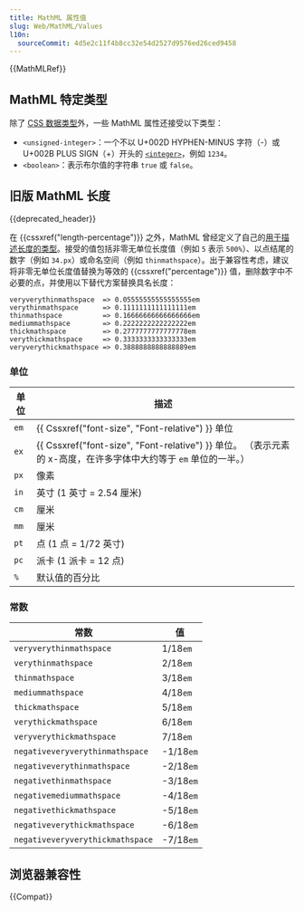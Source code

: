 ```yaml
---
title: MathML 属性值
slug: Web/MathML/Values
l10n:
  sourceCommit: 4d5e2c11f4b8cc32e54d2527d9576ed26ced9458
---
```


{{MathMLRef}}

## MathML 特定类型

除了 [CSS 数据类型](/zh-CN/docs/Web/CSS/CSS_Types)外，一些 MathML 属性还接受以下类型：

- `<unsigned-integer>`：一个不以 U+002D HYPHEN-MINUS 字符（-）或 U+002B PLUS SIGN（+）开头的 [`<integer>`](/zh-CN/docs/Web/CSS/integer)，例如 `1234`。
- `<boolean>`：表示布尔值的字符串 `true` 或 `false`。

## 旧版 MathML 长度

{{deprecated_header}}

在 {{cssxref("length-percentage")}} 之外，MathML 曾经定义了自己的[用于描述长度的类型](https://www.w3.org/TR/MathML3/chapter2.html#type.length)。接受的值包括非零无单位长度值（例如 `5` 表示 `500%`）、以点结尾的数字（例如 `34.px`）或命名空间（例如 `thinmathspace`）。出于兼容性考虑，建议将非零无单位长度值替换为等效的 {{cssxref("percentage")}} 值，删除数字中不必要的点，并使用以下替代方案替换具名长度：

```plain
veryverythinmathspace  => 0.05555555555555555em
verythinmathspace      => 0.1111111111111111em
thinmathspace          => 0.16666666666666666em
mediummathspace        => 0.2222222222222222em
thickmathspace         => 0.2777777777777778em
verythickmathspace     => 0.3333333333333333em
veryverythickmathspace => 0.3888888888888889em
```

### 单位

| 单位 | 描述                                                                                                             |
| ---- | ---------------------------------------------------------------------------------------------------------------- |
| `em` | {{ Cssxref("font-size", "Font-relative") }} 单位                                                                 |
| `ex` | {{ Cssxref("font-size", "Font-relative") }} 单位。 （表示元素的 x-高度，在许多字体中大约等于 `em` 单位的一半。） |
| `px` | 像素                                                                                                             |
| `in` | 英寸 (1 英寸 = 2.54 厘米)                                                                                        |
| `cm` | 厘米                                                                                                             |
| `mm` | 厘米                                                                                                             |
| `pt` | 点 (1 点 = 1/72 英寸)                                                                                            |
| `pc` | 派卡 (1 派卡 = 12 点)                                                                                            |
| `%`  | 默认值的百分比                                                                                                   |

### 常数

| 常数                             | 值        |
| -------------------------------- | --------- |
| `veryverythinmathspace`          | 1/18`em`  |
| `verythinmathspace`              | 2/18`em`  |
| `thinmathspace`                  | 3/18`em`  |
| `mediummathspace`                | 4/18`em`  |
| `thickmathspace`                 | 5/18`em`  |
| `verythickmathspace`             | 6/18`em`  |
| `veryverythickmathspace`         | 7/18`em`  |
| `negativeveryverythinmathspace`  | -1/18`em` |
| `negativeverythinmathspace`      | -2/18`em` |
| `negativethinmathspace`          | -3/18`em` |
| `negativemediummathspace`        | -4/18`em` |
| `negativethickmathspace`         | -5/18`em` |
| `negativeverythickmathspace`     | -6/18`em` |
| `negativeveryverythickmathspace` | -7/18`em` |

## 浏览器兼容性

{{Compat}}
